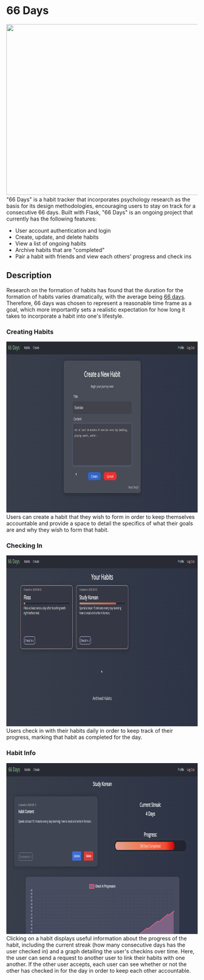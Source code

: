 # 66 Days
<img src="/img/66DaysHome.gif" width="900" height="450"/>
"66 Days" is a habit tracker that incorporates psychology research as the basis for its design methodologies, encouraging users to stay on track for a consecutive 66 days. 
Built with Flask, "66 Days" is an ongoing project that currently has the following features:  


* User account authentication and login 
* Create, update, and delete habits 
* View a list of ongoing habits
* Archive habits that are "completed"
* Pair a habit with friends and view each others' progress and check ins



## Description

Research on the formation of habits has found that the duration for the formation of habits varies dramatically, with the average being [66 days](https://onlinelibrary.wiley.com/doi/abs/10.1002/ejsp.674). Therefore, 66 days was chosen to represent a reasonable time frame as a goal, which more importantly sets a realistic expectation for how long it takes to incorporate a habit into one's lifestyle.


### Creating Habits
<img src="/img/CreateHabitDemo.gif" width="900" height="450"/>  
Users can create a habit that they wish to form in order to keep themselves accountable and provide a space to detail the specifics of what their goals are and why they wish to form that habit.


### Checking In
<img src="/img/CheckInDemo.gif" width="900" height="450"/>
Users check in with their habits daily in order to keep track of their progress, marking that habit as completed for the day.


### Habit Info
<img src="/img/SingleHabitPage.png" width="900" height="450"/>  
Clicking on a habit displays useful information about the progress of the habit, 
including the current streak (how many consecutive days has the user checked in) and a 
graph detailing the user's checkins over time. Here, the user can send a request to another user 
to link their habits with one another. If the other user accepts, each user can see whether or not
the other has checked in for the day in order to keep each other accountable.
